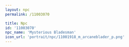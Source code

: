 ```yaml
---
layout: npc
permalink: /11003070

title: Npc
id: '11003070'
npc_name: 'Mysterious Bladesman'
icon_url: 'portrait/npc/11001918_m_arcaneblader_p.png'
---
```

